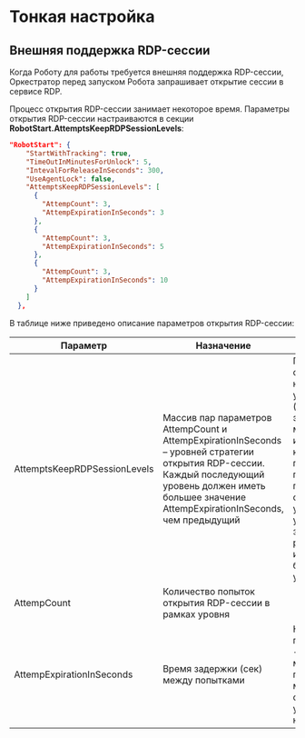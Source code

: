 # Тонкая настройка

## Внешняя поддержка RDP-сессии

Когда Роботу для работы требуется внешняя поддержка RDP-сессии, Оркестратор перед запуском Робота запрашивает открытие сессии в сервисе RDP. 

Процесс открытия RDP-сессии занимает некоторое время. Параметры открытия RDP-сессии настраиваются в секции 
**RobotStart.AttemptsKeepRDPSessionLevels**:

```json
"RobotStart": {
    "StartWithTracking": true,
    "TimeOutInMinutesForUnlock": 5,
    "IntevalForReleaseInSeconds": 300,
    "UseAgentLock": false,
    "AttemptsKeepRDPSessionLevels": [
      {
        "AttempCount": 3,
        "AttempExpirationInSeconds": 3
      },
      {
        "AttempCount": 3,
        "AttempExpirationInSeconds": 5
      },
      {
        "AttempCount": 3,
        "AttempExpirationInSeconds": 10
      }
    ]
  },
```
В таблице ниже приведено описание параметров открытия RDP-сессии:

| Параметр | Назначение | Примечание | 
| -------- | ---------- | ---------- |
| AttemptsKeepRDPSessionLevels | Массив пар параметров AttempCount и AttempExpirationInSeconds – уровней стратегии открытия RDP-сессии. Каждый последующий уровень должен иметь большее значение AttempExpirationInSeconds, чем предыдущий | Попытки открыть начинаются с уровня 0 (первый элемент массива). При исчерпании количества попыток происходит переход на следующий уровень, пока уровни не закончатся. Не рекомендуется использовать больше 3-х уровней |
| AttempCount | Количество попыток открытия RDP-сессии в рамках уровня |      |
| AttempExpirationInSeconds | Время задержки (сек) между попытками | Не гарантировано - при наличии многих RDP-пользователей может отличаться от указанного в настройке |



